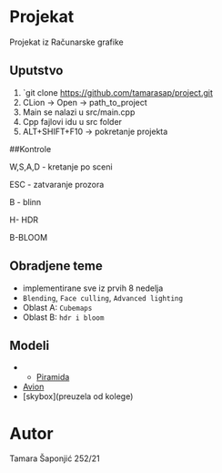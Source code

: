 # Projekat
Projekat iz Računarske grafike

## Uputstvo
1. `git clone https://github.com/tamarasap/project.git
2. CLion -> Open -> path_to_project
3. Main se nalazi u src/main.cpp
4. Cpp fajlovi idu u src folder
5. ALT+SHIFT+F10 -> pokretanje projekta

##Kontrole

W,S,A,D - kretanje po sceni

ESC - zatvaranje prozora

B - blinn

H- HDR

B-BLOOM



## Obradjene teme
* implementirane sve iz prvih 8 nedelja
* `Blending`, `Face culling`, `Advanced lighting`
* Oblast A: `Cubemaps`
* Oblast B: `hdr i bloom`



## Modeli
* * [Piramida](https://rigmodels.com/model.php?view=Pyramids-3d-model__399AN0GRZEZX0C05PAW5XV3VU&searchkeyword=temple%20obj&manualsearch=1)
* [Avion](https://rigmodels.com/model.php?view=Airbus_Plane-3d-model__ITFKVZUC09SUAH59BWB1PENPK&searchkeyword=plane%20.obj%20free&manualsearch=1)
* [skybox](preuzela od kolege)


# Autor
Tamara Šaponjić 252/21
